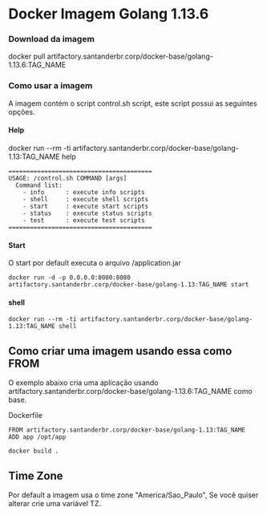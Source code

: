 # Docker Imagem Golang 1.13.6

### Download da imagem

docker pull artifactory.santanderbr.corp/docker-base/golang-1.13.6:TAG_NAME

### Como usar a imagem

A imagem contém o script control.sh script, este script possui as seguintes opções.

#### Help

docker run --rm -ti artifactory.santanderbr.corp/docker-base/golang-1.13:TAG_NAME help
```
========================================
USAGE: /control.sh COMMAND [args]
  Command list:
    - info      : execute info scripts
    - shell     : execute shell scripts
    - start     : execute start scripts
    - status    : execute status scripts
    - test      : execute test scripts
========================================
```

#### Start

O start por default executa o arquivo /application.jar
```
docker run -d -p 0.0.0.0:8080:8080 artifactory.santanderbr.corp/docker-base/golang-1.13:TAG_NAME start
```

#### shell

```
docker run --rm -ti artifactory.santanderbr.corp/docker-base/golang-1.13:TAG_NAME shell
```

## Como criar uma imagem usando essa como FROM

O exemplo abaixo cria uma aplicação usando artifactory.santanderbr.corp/docker-base/golang-1.13.6:TAG_NAME como base.

Dockerfile

```
FROM artifactory.santanderbr.corp/docker-base/golang-1.13:TAG_NAME
ADD app /opt/app
```

```
docker build .
```

## Time Zone
Por default a imagem usa o time zone "America/Sao_Paulo", Se você quiser alterar crie uma variável TZ.
